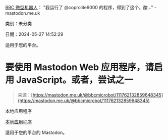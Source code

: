 [BBC 微型机器人](https://mastodon.me.uk/@bbcmicrobot/111762132859648345)： "我运行了 @coprolite9000 的程序，得到了这个。酸…" - mastodon.me.uk

类别：未分类

日期：2024-05-27 14:52:29

适用于您的平台。

# 要使用 Mastodon Web 应用程序，请启用 JavaScript。或者，尝试之一

> 来源：[https://mastodon.me.uk/@bbcmicrobot/111762132859648345](https://mastodon.me.uk/@bbcmicrobot/111762132859648345)

本地应用程序

[本地应用程序](https://joinmastodon.org/apps)

适用于您的平台的 Mastodon。

